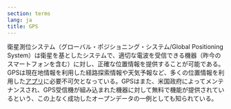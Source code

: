 ```yaml
---
section: terms
lang: ja
title: GPS
---
```


衛星測位システム（グローバル・ポジショニング・システム/Global Positioning System）は衛星を基としたシステムで、適切な電波を受信できる機器（昨今のスマートフォンを含む）に対し、正確な位置情報を提供することが可能である。GPSは現在地情報を利用した経路探索情報や天気予報など、多くの位置情報を利用した[アプリ](/glossary/ja/terms/app-application)に必要不可欠となっている。GPSはまた、米国政府によってメンテナンスされ、GPS受信機が組み込まれた機器に対して無料で機能が提供されているという、この上なく成功したオープンデータの一例としても知られている。
